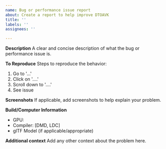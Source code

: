 ```yaml
---
name: Bug or performance issue report
about: Create a report to help improve DTOAVK
title: ''
labels: ''
assignees: ''

---
```


**Description**
A clear and concise description of what the bug or performance issue is.

**To Reproduce**
Steps to reproduce the behavior:
1. Go to '...'
2. Click on '....'
3. Scroll down to '....'
4. See issue

**Screenshots**
If applicable, add screenshots to help explain your problem.

**Build/Computer Information**
 - GPU:
 - Compiler: [DMD, LDC]
 - glTF Model (if applicable/appropriate)

**Additional context**
Add any other context about the problem here.

